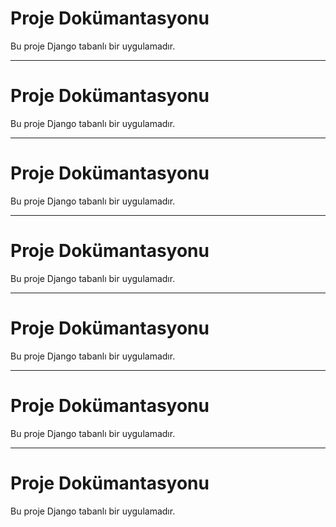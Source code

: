 # Proje Dokümantasyonu

Bu proje Django tabanlı bir uygulamadır.

---

# Proje Dokümantasyonu

Bu proje Django tabanlı bir uygulamadır.

---

# Proje Dokümantasyonu

Bu proje Django tabanlı bir uygulamadır.

---

# Proje Dokümantasyonu

Bu proje Django tabanlı bir uygulamadır.

---

# Proje Dokümantasyonu

Bu proje Django tabanlı bir uygulamadır.

---

# Proje Dokümantasyonu

Bu proje Django tabanlı bir uygulamadır.

---

# Proje Dokümantasyonu

Bu proje Django tabanlı bir uygulamadır.